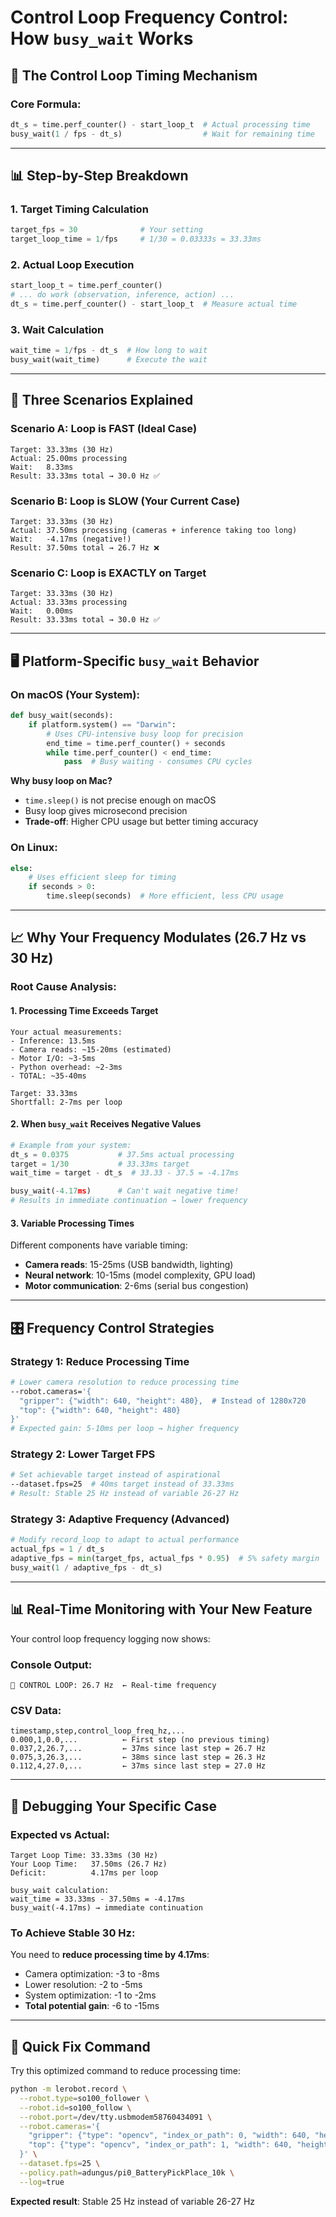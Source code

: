 # Control Loop Frequency Control: How `busy_wait` Works

## 🎯 **The Control Loop Timing Mechanism**

### **Core Formula:**
```python
dt_s = time.perf_counter() - start_loop_t  # Actual processing time
busy_wait(1 / fps - dt_s)                  # Wait for remaining time
```

---

## 📊 **Step-by-Step Breakdown**

### **1. Target Timing Calculation**
```python
target_fps = 30              # Your setting
target_loop_time = 1/fps     # 1/30 = 0.03333s = 33.33ms
```

### **2. Actual Loop Execution**
```python
start_loop_t = time.perf_counter()
# ... do work (observation, inference, action) ...
dt_s = time.perf_counter() - start_loop_t  # Measure actual time
```

### **3. Wait Calculation**
```python
wait_time = 1/fps - dt_s  # How long to wait
busy_wait(wait_time)      # Execute the wait
```

---

## 🔄 **Three Scenarios Explained**

### **Scenario A: Loop is FAST (Ideal Case)**
```
Target: 33.33ms (30 Hz)
Actual: 25.00ms processing
Wait:   8.33ms
Result: 33.33ms total → 30.0 Hz ✅
```

### **Scenario B: Loop is SLOW (Your Current Case)**
```
Target: 33.33ms (30 Hz)  
Actual: 37.50ms processing (cameras + inference taking too long)
Wait:   -4.17ms (negative!)
Result: 37.50ms total → 26.7 Hz ❌
```

### **Scenario C: Loop is EXACTLY on Target**
```
Target: 33.33ms (30 Hz)
Actual: 33.33ms processing  
Wait:   0.00ms
Result: 33.33ms total → 30.0 Hz ✅
```

---

## 🖥️ **Platform-Specific `busy_wait` Behavior**

### **On macOS (Your System):**
```python
def busy_wait(seconds):
    if platform.system() == "Darwin":
        # Uses CPU-intensive busy loop for precision
        end_time = time.perf_counter() + seconds
        while time.perf_counter() < end_time:
            pass  # Busy waiting - consumes CPU cycles
```

**Why busy loop on Mac?**
- `time.sleep()` is not precise enough on macOS
- Busy loop gives microsecond precision
- **Trade-off**: Higher CPU usage but better timing accuracy

### **On Linux:**
```python
else:
    # Uses efficient sleep for timing
    if seconds > 0:
        time.sleep(seconds)  # More efficient, less CPU usage
```

---

## 📈 **Why Your Frequency Modulates (26.7 Hz vs 30 Hz)**

### **Root Cause Analysis:**

#### **1. Processing Time Exceeds Target**
```
Your actual measurements:
- Inference: 13.5ms
- Camera reads: ~15-20ms (estimated)
- Motor I/O: ~3-5ms  
- Python overhead: ~2-3ms
- TOTAL: ~35-40ms

Target: 33.33ms
Shortfall: 2-7ms per loop
```

#### **2. When `busy_wait` Receives Negative Values**
```python
# Example from your system:
dt_s = 0.0375           # 37.5ms actual processing
target = 1/30           # 33.33ms target
wait_time = target - dt_s  # 33.33 - 37.5 = -4.17ms

busy_wait(-4.17ms)      # Can't wait negative time!
# Results in immediate continuation → lower frequency
```

#### **3. Variable Processing Times**
Different components have variable timing:
- **Camera reads**: 15-25ms (USB bandwidth, lighting)
- **Neural network**: 10-15ms (model complexity, GPU load)
- **Motor communication**: 2-6ms (serial bus congestion)

---

## 🎛️ **Frequency Control Strategies**

### **Strategy 1: Reduce Processing Time**
```bash
# Lower camera resolution to reduce processing time
--robot.cameras='{
  "gripper": {"width": 640, "height": 480},  # Instead of 1280x720
  "top": {"width": 640, "height": 480}
}'
# Expected gain: 5-10ms per loop → higher frequency
```

### **Strategy 2: Lower Target FPS**
```bash
# Set achievable target instead of aspirational
--dataset.fps=25  # 40ms target instead of 33.33ms
# Result: Stable 25 Hz instead of variable 26-27 Hz
```

### **Strategy 3: Adaptive Frequency (Advanced)**
```python
# Modify record_loop to adapt to actual performance
actual_fps = 1 / dt_s
adaptive_fps = min(target_fps, actual_fps * 0.95)  # 5% safety margin
busy_wait(1 / adaptive_fps - dt_s)
```

---

## 📊 **Real-Time Monitoring with Your New Feature**

Your control loop frequency logging now shows:

### **Console Output:**
```
🔄 CONTROL LOOP: 26.7 Hz  ← Real-time frequency
```

### **CSV Data:**
```csv
timestamp,step,control_loop_freq_hz,...
0.000,1,0.0,...          ← First step (no previous timing)
0.037,2,26.7,...         ← 37ms since last step = 26.7 Hz  
0.075,3,26.3,...         ← 38ms since last step = 26.3 Hz
0.112,4,27.0,...         ← 37ms since last step = 27.0 Hz
```

---

## 🔧 **Debugging Your Specific Case**

### **Expected vs Actual:**
```
Target Loop Time: 33.33ms (30 Hz)
Your Loop Time:   37.50ms (26.7 Hz)
Deficit:          4.17ms per loop

busy_wait calculation:
wait_time = 33.33ms - 37.50ms = -4.17ms
busy_wait(-4.17ms) → immediate continuation
```

### **To Achieve Stable 30 Hz:**
You need to **reduce processing time by 4.17ms**:
- Camera optimization: -3 to -8ms
- Lower resolution: -2 to -5ms  
- System optimization: -1 to -2ms
- **Total potential gain**: -6 to -15ms

---

## 🎯 **Quick Fix Command**

Try this optimized command to reduce processing time:

```bash
python -m lerobot.record \
  --robot.type=so100_follower \
  --robot.id=so100_follow \
  --robot.port=/dev/tty.usbmodem58760434091 \
  --robot.cameras='{
    "gripper": {"type": "opencv", "index_or_path": 0, "width": 640, "height": 480, "fps": 30},
    "top": {"type": "opencv", "index_or_path": 1, "width": 640, "height": 480, "fps": 30}
  }' \
  --dataset.fps=25 \
  --policy.path=adungus/pi0_BatteryPickPlace_10k \
  --log=true
```

**Expected result**: Stable 25 Hz instead of variable 26-27 Hz 
